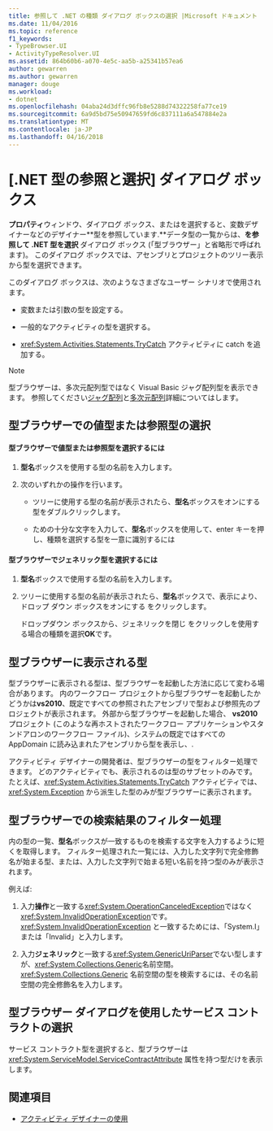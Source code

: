 ```yaml
---
title: 参照して .NET の種類 ダイアログ ボックスの選択 |Microsoft ドキュメント
ms.date: 11/04/2016
ms.topic: reference
f1_keywords:
- TypeBrowser.UI
- ActivityTypeResolver.UI
ms.assetid: 864b60b6-a070-4e5c-aa5b-a25341b57ea6
author: gewarren
ms.author: gewarren
manager: douge
ms.workload:
- dotnet
ms.openlocfilehash: 04aba24d3dffc96fb8e5288d74322258fa77ce19
ms.sourcegitcommit: 6a9d5bd75e50947659fd6c837111a6a547884e2a
ms.translationtype: MT
ms.contentlocale: ja-JP
ms.lasthandoff: 04/16/2018
---
```

# <a name="browse-and-select-a-net-type-dialog-box"></a>[.NET 型の参照と選択] ダイアログ ボックス

**プロパティ**ウィンドウ、ダイアログ ボックス、またはを選択すると、変数デザイナーなどのデザイナー**型を参照しています.**データ型の一覧からは、**を参照して .NET 型を選択** ダイアログ ボックス (「型ブラウザー」と省略形で呼ばれます)。 このダイアログ ボックスでは、アセンブリとプロジェクトのツリー表示から型を選択できます。

 このダイアログ ボックスは、次のようなさまざなユーザー シナリオで使用されます。

-   変数または引数の型を設定する。

-   一般的なアクティビティの型を選択する。

-   <xref:System.Activities.Statements.TryCatch> アクティビティに catch を追加する。

> [!NOTE]
> 型ブラウザーは、多次元配列型ではなく Visual Basic ジャグ配列型を表示できます。 参照してください[ジャグ配列](http://go.microsoft.com/fwlink/?LinkId=195226)と[多次元配列](http://go.microsoft.com/fwlink/?LinkId=195227)詳細についてはします。

## <a name="selecting-a-value-or-reference-type-from-the-type-browser"></a>型ブラウザーでの値型または参照型の選択

#### <a name="to-select-a-value-or-reference-type-from-the-type-browser"></a>型ブラウザーで値型または参照型を選択するには

1.  **型名**ボックスを使用する型の名前を入力します。

2.  次のいずれかの操作を行います。

    -   ツリーに使用する型の名前が表示されたら、**型名**ボックスをオンにする型をダブルクリックします。

    -   ための十分な文字を入力して、**型名**ボックスを使用して、enter キーを押し、種類を選択する型を一意に識別するには

#### <a name="to-select-a-generic-type-from-the-type-browser"></a>型ブラウザーでジェネリック型を選択するには

1.  **型名**ボックスで使用する型の名前を入力します。

2.  ツリーに使用する型の名前が表示されたら、**型名**ボックスで、表示により、ドロップ ダウン ボックスをオンにする をクリックします。

     ドロップダウン ボックスから、ジェネリックを閉じ をクリックしを使用する場合の種類を選択**OK**です。

## <a name="types-displayed-in-the-type-browser"></a>型ブラウザーに表示される型
 型ブラウザーに表示される型は、型ブラウザーを起動した方法に応じて変わる場合があります。 内のワークフロー プロジェクトから型ブラウザーを起動したかどうかは**vs2010**、既定ですべての参照されたアセンブリで型および参照先のプロジェクトが表示されます。 外部から型ブラウザーを起動した場合、 **vs2010**プロジェクト (このような再ホストされたワークフロー アプリケーションやスタンドアロンのワークフロー ファイル)、システムの既定ではすべての AppDomain に読み込まれたアセンブリから型を表示し、.

 アクティビティ デザイナーの開発者は、型ブラウザーの型をフィルター処理できます。 どのアクティビティでも、表示されるのは型のサブセットのみです。 たとえば、<xref:System.Activities.Statements.TryCatch> アクティビティでは、<xref:System.Exception> から派生した型のみが型ブラウザーに表示されます。

## <a name="filtering-search-results-in-the-type-browser"></a>型ブラウザーでの検索結果のフィルター処理
 内の型の一覧、**型名**ボックスが一致するものを検索する文字を入力するように短くを取得します。 フィルター処理された一覧には、入力した文字列で完全修飾名が始まる型、または、入力した文字列で始まる短い名前を持つ型のみが表示されます。

 例えば:

1.  入力**操作**と一致する<xref:System.OperationCanceledException>ではなく<xref:System.InvalidOperationException>です。 <xref:System.InvalidOperationException> と一致するためには、「System.I」または「Invalid」と入力します。

2.  入力**ジェネリック**と一致する<xref:System.GenericUriParser>でない型しますが、<xref:System.Collections.Generic>名前空間。 <xref:System.Collections.Generic> 名前空間の型を検索するには、その名前空間の完全修飾名を入力します。

## <a name="selecting-a-service-contract-using-the-type-browser-dialog"></a>型ブラウザー ダイアログを使用したサービス コントラクトの選択
 サービス コントラクト型を選択すると、型ブラウザーは <xref:System.ServiceModel.ServiceContractAttribute> 属性を持つ型だけを表示します。

## <a name="see-also"></a>関連項目

- [アクティビティ デザイナーの使用](../workflow-designer/using-the-activity-designers.md)